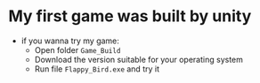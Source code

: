 # My first game was built by unity
- if you wanna try my game:
  + Open folder `Game_Build`
  + Download the version suitable for your operating system
  + Run file `Flappy_Bird.exe` and try it
